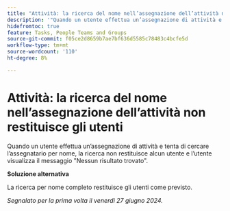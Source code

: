 ```yaml
---
title: "Attività: la ricerca del nome nell’assegnazione dell’attività non restituisce gli utenti"
description: '"Quando un utente effettua un’assegnazione di attività e tenta di cercare l’assegnatario per nome, la ricerca non restituisce alcun utente e l’utente visualizza il messaggio Nessun risultato trovato. È disponibile una soluzione alternativa.”'
hidefromtoc: true
feature: Tasks, People Teams and Groups
source-git-commit: f05ce2d8659b7ae7bf636d5585c78483c4bcfe5d
workflow-type: tm+mt
source-wordcount: '110'
ht-degree: 8%

---
```



# Attività: la ricerca del nome nell’assegnazione dell’attività non restituisce gli utenti

Quando un utente effettua un’assegnazione di attività e tenta di cercare l’assegnatario per nome, la ricerca non restituisce alcun utente e l’utente visualizza il messaggio &quot;Nessun risultato trovato&quot;.

**Soluzione alternativa**

La ricerca per nome completo restituisce gli utenti come previsto.

_Segnalato per la prima volta il venerdì 27 giugno 2024._
